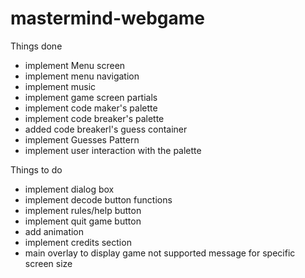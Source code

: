 # mastermind-webgame

Things done
- implement Menu screen
- implement menu navigation
- implement music
- implement game screen partials
- implement code maker's palette
- implement code breaker's palette
- added code breakerl's guess container
- implement Guesses Pattern
- implement user interaction with the palette

Things to do
- implement dialog box
- implement decode button functions
- implement rules/help button
- implement quit game button
- add animation
- implement credits section
- main overlay to display game not supported message for specific screen size